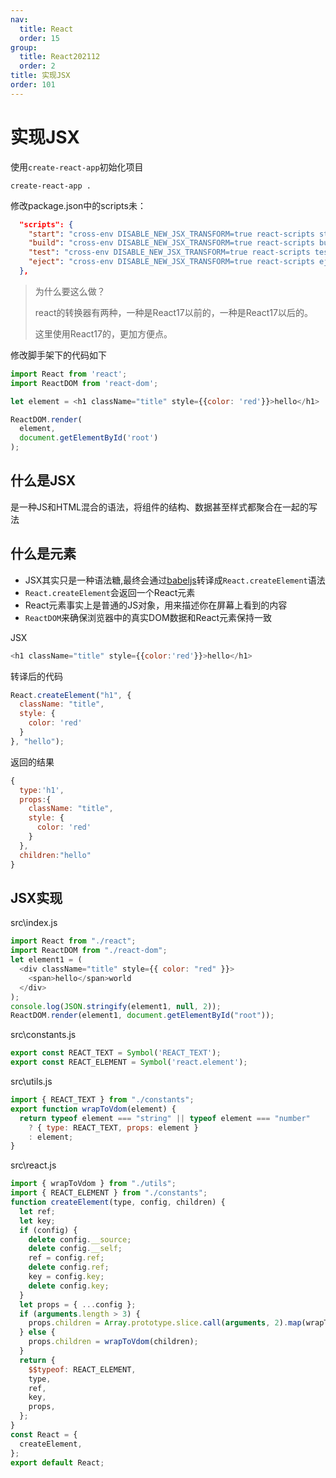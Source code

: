 ```yaml
---
nav:
  title: React
  order: 15
group:
  title: React202112
  order: 2
title: 实现JSX
order: 101
---
```


# 实现JSX

使用`create-react-app`初始化项目

```shell
create-react-app .
```

修改package.json中的scripts未：

```json
  "scripts": {
    "start": "cross-env DISABLE_NEW_JSX_TRANSFORM=true react-scripts start",
    "build": "cross-env DISABLE_NEW_JSX_TRANSFORM=true react-scripts build",
    "test": "cross-env DISABLE_NEW_JSX_TRANSFORM=true react-scripts test",
    "eject": "cross-env DISABLE_NEW_JSX_TRANSFORM=true react-scripts eject"
  },
```

> 为什么要这么做？
>
> react的转换器有两种，一种是React17以前的，一种是React17以后的。
>
> 这里使用React17的，更加方便点。

修改脚手架下的代码如下

```js
import React from 'react';
import ReactDOM from 'react-dom';

let element = <h1 className="title" style={{color: 'red'}}>hello</h1>

ReactDOM.render(
  element,
  document.getElementById('root')
);
```

## 什么是JSX

是一种JS和HTML混合的语法，将组件的结构、数据甚至样式都聚合在一起的写法

## 什么是元素

- JSX其实只是一种语法糖,最终会通过[babeljs](https://www.babeljs.cn/repl)转译成`React.createElement`语法
- `React.createElement`会返回一个React元素
- React元素事实上是普通的JS对象，用来描述你在屏幕上看到的内容
- `ReactDOM`来确保浏览器中的真实DOM数据和React元素保持一致

JSX

```js
<h1 className="title" style={{color:'red'}}>hello</h1>
```

转译后的代码

```js
React.createElement("h1", {
  className: "title",
  style: {
    color: 'red'
  }
}, "hello");
```

返回的结果

```js
{
  type:'h1',
  props:{
    className: "title",
    style: {
      color: 'red'
    }
  },
  children:"hello"
}
```

## JSX实现

src\index.js

```js
import React from "./react";
import ReactDOM from "./react-dom";
let element1 = (
  <div className="title" style={{ color: "red" }}>
    <span>hello</span>world
  </div>
);
console.log(JSON.stringify(element1, null, 2));
ReactDOM.render(element1, document.getElementById("root"));
```

src\constants.js

```js
export const REACT_TEXT = Symbol('REACT_TEXT');
export const REACT_ELEMENT = Symbol('react.element');
```

src\utils.js

```js
import { REACT_TEXT } from "./constants";
export function wrapToVdom(element) {
  return typeof element === "string" || typeof element === "number"
    ? { type: REACT_TEXT, props: element }
    : element;
}
```

src\react.js

```js
import { wrapToVdom } from "./utils";
import { REACT_ELEMENT } from "./constants";
function createElement(type, config, children) {
  let ref;
  let key;
  if (config) {
    delete config.__source;
    delete config.__self;
    ref = config.ref;
    delete config.ref;
    key = config.key;
    delete config.key;
  }
  let props = { ...config };
  if (arguments.length > 3) {
    props.children = Array.prototype.slice.call(arguments, 2).map(wrapToVdom);
  } else {
    props.children = wrapToVdom(children);
  }
  return {
    $$typeof: REACT_ELEMENT,
    type,
    ref,
    key,
    props,
  };
}
const React = {
  createElement,
};
export default React;
```

